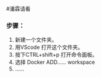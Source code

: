 #潘霖请看
### 步骤：
1. 新建一个文件夹。
2. 用VScode 打开这个文件夹。
3. 按下CTRL+shift+p 打开命令面板。
4. 选择 Docker ADD…… workspace
5. ……
